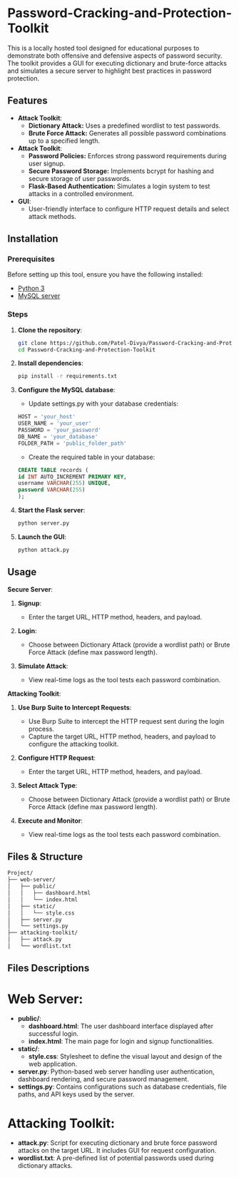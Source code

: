 # Password-Cracking-and-Protection-Toolkit

This is a locally hosted tool designed for educational purposes to demonstrate both offensive and defensive aspects of password security. The toolkit provides a GUI for executing dictionary and brute-force attacks and simulates a secure server to highlight best practices in password protection.

## Features
- **Attack Toolkit**: 
  - **Dictionary Attack:** Uses a predefined wordlist to test passwords.
  - **Brute Force Attack:** Generates all possible password combinations up to a specified length.
- **Attack Toolkit**: 
  - **Password Policies:** Enforces strong password requirements during user signup.
  - **Secure Password Storage:** Implements bcrypt for hashing and secure storage of user passwords.
  - **Flask-Based Authentication:** Simulates a login system to test attacks in a controlled environment.
- **GUI**: 
  - User-friendly interface to configure HTTP request details and select attack methods.


## Installation

### Prerequisites
Before setting up this tool, ensure you have the following installed:
- [Python 3](https://www.python.org/downloads/)
- [MySQL server](https://www.mysql.com/downloads/)

### Steps
1. **Clone the repository**:
    ```bash
    git clone https://github.com/Patel-Divya/Password-Cracking-and-Protection-Toolkit.git
    cd Password-Cracking-and-Protection-Toolkit
    ```

2. **Install dependencies**:
    ```bash
    pip install -r requirements.txt
    ```

3. **Configure the MySQL database**:
   - Update settings.py with your database credentials:
    ```python
    HOST = 'your_host'  
    USER_NAME = 'your_user'  
    PASSWORD = 'your_password'  
    DB_NAME = 'your_database'  
    FOLDER_PATH = 'public_folder_path'  
    ```
    - Create the required table in your database:
    ```sql
    CREATE TABLE records (  
    id INT AUTO_INCREMENT PRIMARY KEY,  
    username VARCHAR(255) UNIQUE,  
    password VARCHAR(255)  
    );  
    ```

4. **Start the Flask server**:
    ```bash
    python server.py  
    ```
    
5. **Launch the GUI**:
    ```bash
    python attack.py   
    ```


## Usage
**Secure Server**:
1. **Signup**:
   - Enter the target URL, HTTP method, headers, and payload.

3. **Login**:
   - Choose between Dictionary Attack (provide a wordlist path) or Brute Force Attack (define max password length).

5. **Simulate Attack**:
   - View real-time logs as the tool tests each password combination.

**Attacking Toolkit**:
1. **Use Burp Suite to Intercept Requests**:
   - Use Burp Suite to intercept the HTTP request sent during the login process.
   - Capture the target URL, HTTP method, headers, and payload to configure the attacking toolkit.
   
2. **Configure HTTP Request**:
   - Enter the target URL, HTTP method, headers, and payload.

3. **Select Attack Type**:
   - Choose between Dictionary Attack (provide a wordlist path) or Brute Force Attack (define max password length).

4. **Execute and Monitor**:
   - View real-time logs as the tool tests each password combination.


## Files & Structure
  ```bash
  Project/
  ├── web-server/
  │   ├── public/
  │   │   ├── dashboard.html
  │   │   └── index.html
  │   ├── static/
  │   │   └── style.css
  │   ├── server.py
  │   └── settings.py
  ├── attacking-toolkit/
  │   ├── attack.py
  │   └── wordlist.txt
  ```

## Files Descriptions
# Web Server:
- **public/**:
  - **dashboard.html**: The user dashboard interface displayed after successful login.
  - **index.html**: The main page for login and signup functionalities.
- **static/**:
  - **style.css**: Stylesheet to define the visual layout and design of the web application.
- **server.py**: Python-based web server handling user authentication, dashboard rendering, and secure password management.
- **settings.py**: Contains configurations such as database credentials, file paths, and API keys used by the server.
  
# Attacking Toolkit:
- **attack.py**: Script for executing dictionary and brute force password attacks on the target URL. It includes GUI for request configuration.
- **wordlist.txt**: A pre-defined list of potential passwords used during dictionary attacks.

